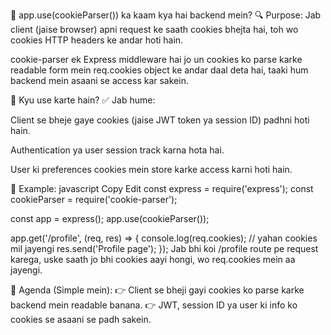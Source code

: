 📌 app.use(cookieParser()) ka kaam kya hai backend mein?
🔍 Purpose:
Jab client (jaise browser) apni request ke saath cookies bhejta hai, toh wo cookies HTTP headers ke andar hoti hain.

cookie-parser ek Express middleware hai jo un cookies ko parse karke readable form mein req.cookies object ke andar daal deta hai, taaki hum backend mein asaani se access kar sakein.

📌 Kyu use karte hain?
✅ Jab hume:

Client se bheje gaye cookies (jaise JWT token ya session ID) padhni hoti hain.

Authentication ya user session track karna hota hai.

User ki preferences cookies mein store karke access karni hoti hain.

📌 Example:
javascript
Copy
Edit
const express = require('express');
const cookieParser = require('cookie-parser');

const app = express();
app.use(cookieParser());

app.get('/profile', (req, res) => {
  console.log(req.cookies); // yahan cookies mil jayengi
  res.send('Profile page');
});
Jab bhi koi /profile route pe request karega, uske saath jo bhi cookies aayi hongi, wo req.cookies mein aa jayengi.

📌 Agenda (Simple mein):
👉 Client se bheji gayi cookies ko parse karke backend mein readable banana.
👉 JWT, session ID ya user ki info ko cookies se asaani se padh sakein.